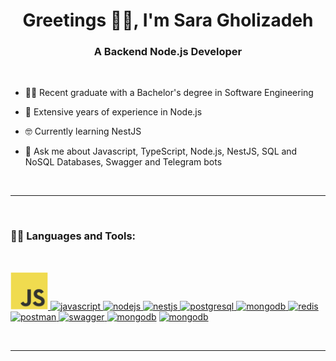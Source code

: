 <h1 align="center">Greetings 🙋‍♂️, I'm Sara Gholizadeh </h1> 

<h3 align="center">A Backend Node.js Developer</h3><br>

- 👩‍💻 Recent graduate with a Bachelor's degree in Software Engineering

- 🔭 Extensive years of experience in Node.js

- 🤓 Currently learning NestJS

- 💬 Ask me about Javascript, TypeScript, Node.js, NestJS, SQL and NoSQL Databases, Swagger and Telegram bots
<br>
<hr> 
<br>
<h3 align="left"> 👩‍💻 Languages and Tools:</h3><br>

<a href="https://developer.mozilla.org/en-US/docs/Web/JavaScript" target="_blank" rel="noreferrer"> <img src="https://raw.githubusercontent.com/devicons/devicon/master/icons/javascript/javascript-original.svg" alt="javascript" width="60" height="60"/> </a>
<a href="https://www.typescriptlang.org" target="_blank" rel="noreferrer"> <img src="https://www.svgrepo.com/show/374146/typescript-official.svg" alt="javascript" width="60" height="60"/> </a>
<a href="https://nodejs.org" target="_blank" rel="noreferrer"> <img src="https://www.svgrepo.com/show/303266/nodejs-icon-logo.svg" alt="nodejs" width="60" height="60"/> </a> 
<a href="https://nestjs.com/" target="_blank" rel="noreferrer"> <img src="https://www.svgrepo.com/show/373872/nestjs.svg" alt="nestjs" width="60" height="60"/> </a> 
<a href="https://www.postgresql.org" target="_blank" rel="noreferrer"> <img src="https://www.postgresql.org/media/img/about/press/elephant.png" alt="postgresql" width="60" height="60"/> </a> 
<a href="https://www.mongodb.com/" target="_blank" rel="noreferrer"> <img src="https://www.svgrepo.com/show/373845/mongo.svg" alt="mongodb" width="60" height="60"/> </a> 
<a href="https://redis.io" target="_blank" rel="noreferrer"> <img src="https://www.svgrepo.com/show/303460/redis-logo.svg" alt="redis" width="60" height="60"/> </a>
<a href="https://postman.com" target="_blank" rel="noreferrer"> <img src="https://www.vectorlogo.zone/logos/getpostman/getpostman-icon.svg" alt="postman" width="60" height="60"/> </a>
<a href="https://swagger.io/" target="_blank" rel="noreferrer"> <img src="https://www.svgrepo.com/show/374111/swagger.svg" alt="swagger" width="60" height="60"/> </a>
<a href="" target="_blank" rel="noreferrer"> <img src="https://www.svgrepo.com/show/355338/ubuntu.svg" alt="mongodb" width="60" height="60"/></a> <a href="" target="_blank" rel="noreferrer"> <img src="https://www.svgrepo.com/show/452210/git.svg" alt="mongodb" width="60" height="60"/></a> 

<br>
<hr>
